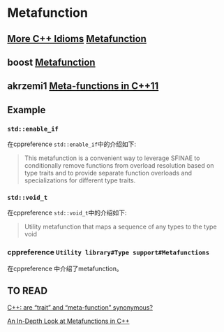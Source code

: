 # Metafunction



## [More C++ Idioms](https://en.wikibooks.org/wiki/More_C%2B%2B_Idioms/Metafunction) [Metafunction](https://en.wikibooks.org/wiki/More_C%2B%2B_Idioms/Metafunction)



## boost [Metafunction](https://www.boost.org/doc/libs/1_41_0/libs/mpl/doc/refmanual/metafunctions-concepts.html#id1495)



## akrzemi1 [Meta-functions in C++11](https://akrzemi1.wordpress.com/2012/03/19/meta-functions-in-c11/)

## Example

### `std::enable_if`

在cppreference `std::enable_if`中的介绍如下:

> This metafunction is a convenient way to leverage SFINAE to conditionally remove functions from overload resolution based on type traits and to provide separate function overloads and specializations for different type traits.

### `std::void_t`

在cppreference `std::void_t`中的介绍如下:

> Utility metafunction that maps a sequence of any types to the type void

### cppreference `Utility library#Type support#Metafunctions`

在cppreference 中介绍了metafunction。



## TO READ

[C++: are “trait” and “meta-function” synonymous?](https://stackoverflow.com/questions/32471222/c-are-trait-and-meta-function-synonymous)



[An In-Depth Look at Metafunctions in C++](https://www.informit.com/articles/article.aspx?p=375705)
